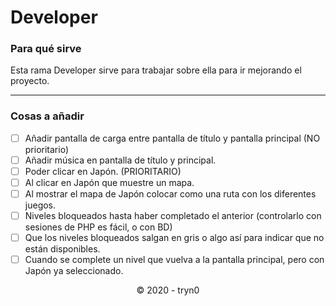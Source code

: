 # Developer

### Para qué sirve
Esta rama Developer sirve para trabajar sobre ella para ir mejorando el proyecto.

___

### Cosas a añadir
- [ ] Añadir pantalla de carga entre pantalla de título y pantalla principal (NO prioritario)
- [ ] Añadir música en pantalla de título y principal.
- [ ] Poder clicar en Japón. (PRIORITARIO)
- [ ] Al clicar en Japón que muestre un mapa.
- [ ] Al mostrar el mapa de Japón colocar como una ruta con los diferentes juegos.
- [ ] Niveles bloqueados hasta haber completado el anterior (controlarlo con sesiones de PHP es fácil, o con BD)
- [ ] Que los niveles bloqueados salgan en gris o algo así para indicar que no están disponibles.
- [ ] Cuando se complete un nivel que vuelva a la pantalla principal, pero con Japón ya seleccionado.

<p align="center">&copy; 2020 - tryn0</p>